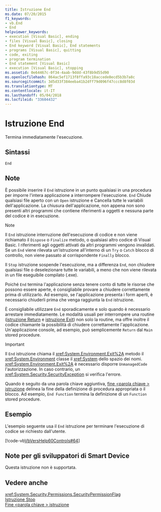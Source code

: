 ```yaml
---
title: Istruzione End
ms.date: 07/20/2015
f1_keywords:
- vb.End
- End
helpviewer_keywords:
- execution [Visual Basic], ending
- files [Visual Basic], closing
- End keyword [Visual Basic], End statements
- programs [Visual Basic], quitting
- code, exiting
- program termination
- End statement [Visual Basic]
- execution [Visual Basic], stopping
ms.assetid: 0e64467c-0f34-4aab-9ddd-43f8b9d55d90
ms.openlocfilehash: 864ac5ef1713f8ffa93c18accede8ecd5b3b7a8c
ms.sourcegitcommit: 3d5d33f384eeba41b2dff79d096f47ccc8d8f03d
ms.translationtype: MT
ms.contentlocale: it-IT
ms.lasthandoff: 05/04/2018
ms.locfileid: "33604432"
---
```

# <a name="end-statement"></a>Istruzione End
Termina immediatamente l'esecuzione.  
  
## <a name="syntax"></a>Sintassi  
  
```  
End  
```  
  
## <a name="remarks"></a>Note  
 È possibile inserire il `End` istruzione in un punto qualsiasi in una procedura per imporre l'intera applicazione a interrompere l'esecuzione. `End` Chiude qualsiasi file aperto con un `Open` istruzione e Cancella tutte le variabili dell'applicazione. La chiusura dell'applicazione, non appena non sono presenti altri programmi che contiene riferimenti a oggetti e nessuna parte del codice è in esecuzione.  
  
> [!NOTE]
>  Il `End` istruzione interruzione dell'esecuzione di codice e non viene richiamato il `Dispose` o `Finalize` metodo, o qualsiasi altro codice di Visual Basic. I riferimenti agli oggetti attivati da altri programmi vengono invalidati. Se un `End` viene rilevata un'istruzione all'interno di un `Try` o `Catch` blocco di controllo, non viene passato al corrispondente `Finally` blocco.  
  
 Il `Stop` istruzione sospende l'esecuzione, ma a differenza `End`, non chiudere qualsiasi file o deselezionare tutte le variabili, a meno che non viene rilevata in un file eseguibile compilato (.exe).  
  
 Poiché `End` termina l'applicazione senza tenere conto di tutte le risorse che possono essere aperte, è consigliabile provare a chiudere correttamente prima di utilizzarlo. Ad esempio, se l'applicazione presenta i form aperti, è necessario chiuderli prima che venga raggiunta la `End` istruzione.  
  
 È consigliabile utilizzare `End` sporadicamente e solo quando è necessario arrestare immediatamente. Le modalità usuali per interrompere una routine ([istruzione Return](../../../visual-basic/language-reference/statements/return-statement.md) e [istruzione Exit](../../../visual-basic/language-reference/statements/exit-statement.md)) non solo la routine, ma offre inoltre il codice chiamante la possibilità di chiudere correttamente l'applicazione. Un'applicazione console, ad esempio, può semplicemente `Return` dal `Main` stored procedure.  
  
> [!IMPORTANT]
>  Il `End` istruzione chiama il <xref:System.Environment.Exit%2A> metodo il <xref:System.Environment> classe il <xref:System> dello spazio dei nomi. <xref:System.Environment.Exit%2A> è necessario disporre `UnmanagedCode` l'autorizzazione. In caso contrario, un <xref:System.Security.SecurityException> si verifica l'errore.  
  
 Quando è seguito da una parola chiave aggiuntiva, [fine \<parola chiave > istruzione](../../../visual-basic/language-reference/statements/end-keyword-statement.md) delinea la fine della definizione di procedura appropriata o il blocco. Ad esempio, `End Function` termina la definizione di un `Function` stored procedure.  
  
## <a name="example"></a>Esempio  
 L'esempio seguente usa il `End` istruzione per terminare l'esecuzione di codice se richiesto dall'utente.  
  
 [!code-vb[VbVersHelp60Controls#64](../../../visual-basic/language-reference/statements/codesnippet/VisualBasic/end-statement_1.vb)]  
  
## <a name="smart-device-developer-notes"></a>Note per gli sviluppatori di Smart Device  
 Questa istruzione non è supportata.  
  
## <a name="see-also"></a>Vedere anche  
 <xref:System.Security.Permissions.SecurityPermissionFlag>  
 [Istruzione Stop](../../../visual-basic/language-reference/statements/stop-statement.md)  
 [Fine \<parola chiave > istruzione](../../../visual-basic/language-reference/statements/end-keyword-statement.md)
